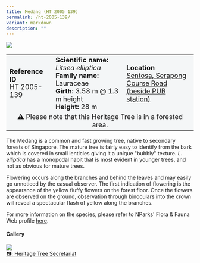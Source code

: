 ```yaml
---
title: Medang (HT 2005 139)
permalink: /ht-2005-139/
variant: markdown
description: ""
---
```

<div class="isomer-image-wrapper">
<img src="/images/Heritage_trees_photos/rain_tree_ht_2005_45-habit.jpg">
</div><table style="minWidth: 100px; font-size: 18px; background: #F4F6F7">
<tbody><tr>
<td rowspan="1" colspan="1">
<strong>Reference ID</strong>
<br>HT 2005-139
</td>
<td rowspan="1" colspan="1">
	<strong>Scientific name:</strong> <em>Litsea elliptica</em>
<br><strong>Family name: </strong>Lauraceae
<br><strong>Girth: </strong>3.58 m @ 1.3 m height
<br><strong>Height: </strong>28 m
</td>
<td rowspan="1" colspan="1">
<strong>Location</strong><a href="https://www.onemap.gov.sg/?lat=1.2386356&amp;lng=103.8312821">
 <br>Sentosa, Serapong Course Road<br>(beside PUB station)</a>
</td></tr>
<tr><td style="text-align: center;" colspan="3">⚠️&nbsp;Please note that this Heritage Tree is in a forested area.</td></tr>
</tbody></table>
<p>The Medang is a common and fast growing tree, native to secondary forests of Singapore. The mature tree is fairly easy to identify from the bark which is covered in small lenticles giving it a unique "bubbly" texture. <em>L. elliptica</em> has a monopodal habit that is most evident in younger trees, and not as obvious for mature trees.</p>
  
<p>Flowering occurs along the branches and behind the leaves and may easily go unnoticed by the casual observer. The first indication of flowering is the appearance of the yellow fluffy flowers on the forest floor. Once the flowers are observed on the ground, observation through binoculars into the crown will reveal a spectacular flash of yellow along the branches.</p>

<p>For more information on the species, please refer to NParks' Flora &amp; Fauna Web profile <a href="https://www.nparks.gov.sg/florafaunaweb/flora/5/6/5625">here</a>.</p>

<h4><b>Gallery</b></h4>
<div class="isomer-card-grid">
<a href="/images/Heritage_trees_photos/rain_tree_ht_2005_45-habit.jpg" class="isomer-card">
<div class="isomer-card-image">
<div class="isomer-image-wrapper"><img src="/images/Heritage_trees_photos/rain_tree_ht_2005_45-habit.jpg"></div></div>
<div class="isomer-card-body"><div class="isomer-card-description">📷: Heritage Tree Secretariat</div></div></a><br></div>